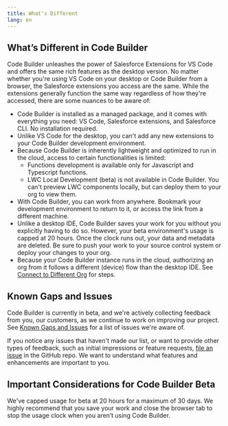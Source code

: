 ```yaml
---
title: What's Different
lang: en
---
```

## What’s Different in Code Builder

Code Builder unleashes the power of Salesforce Extensions for VS Code and offers the same rich features as the desktop version. No matter whether you're using VS Code on your desktop or Code Builder from a browser, the Salesforce extensions you access are the same. While the extensions generally function the same way regardless of how they're accessed, there are some nuances to be aware of:

* Code Builder is installed as a managed package, and it comes with everything you need: VS Code, Salesforce extensions, and Salesforce CLI. No installation required. 
* Unlike VS Code for the desktop, you can't add any new extensions to your Code Builder development environment.
* Because Code Builder is inherently lightweight and optimized to run in the cloud, access to certain functionalities is limited:    
    * Functions development is available only for Javascript and Typescript functions.
    * LWC Local Development (beta) is not available in Code Builder. You can't preview LWC components locally, but can deploy them to your org to view them.
* With Code Builder, you can work from anywhere. Bookmark your development environment to return to it, or access the link from a different machine. 
* Unlike a desktop IDE, Code Builder saves your work for you without you explicitly having to do so. However, your beta environment's usage is capped at 20 hours. Once the clock runs out, your data and metadata are deleted. Be sure to push your work to your source control system or deploy your changes to your org. 
* Because your Code Builder instance runs in the cloud, authorizing an org from it follows a different (device) flow than the desktop IDE. See [Connect to Different Org](https://developer.salesforce.com/tools/vscode/en/codebuilder/cb-start/#connect-to-a-different-org) for steps.

## Known Gaps and Issues
Code Builder is currently in beta, and we're actively collecting feedback from you, our customers, as we continue to work on improving our project. See [Known Gaps and Issues](https://github.com/forcedotcom/try-code-builder-feedback/wiki/Known-Gaps-and-Issues) for a list of issues we're aware of. 

If you notice any issues that haven't made our list, or want to provide other types of feedback, such as initial impressions or feature requests, [file an issue](https://github.com/forcedotcom/try-code-builder-feedback/issues) in the GitHub repo. We want to understand what features and enhancements are important to you.

## Important Considerations for Code Builder Beta
We've capped usage for beta at 20 hours for a maximum of 30 days. We highly recommend that you save your work and close the browser tab to stop the usage clock when you aren’t using Code Builder.
